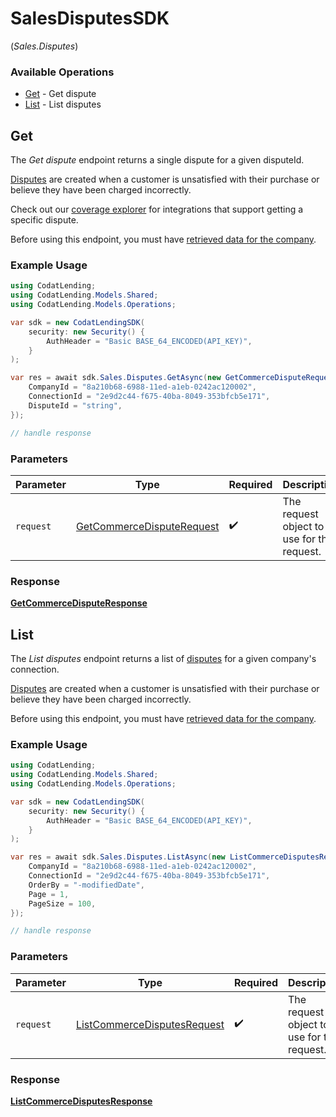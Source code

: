 # SalesDisputesSDK
(*Sales.Disputes*)

### Available Operations

* [Get](#get) - Get dispute
* [List](#list) - List disputes

## Get

The *Get dispute* endpoint returns a single dispute for a given disputeId.

[Disputes](https://docs.codat.io/lending-api#/schemas/Dispute) are created when a customer is unsatisfied with their purchase or believe they have been charged incorrectly.

Check out our [coverage explorer](https://knowledge.codat.io/supported-features/commerce?view=tab-by-data-type&dataType=commerce-disputes) for integrations that support getting a specific dispute.

Before using this endpoint, you must have [retrieved data for the company](https://docs.codat.io/lending-api#/operations/refresh-company-data).


### Example Usage

```csharp
using CodatLending;
using CodatLending.Models.Shared;
using CodatLending.Models.Operations;

var sdk = new CodatLendingSDK(
    security: new Security() {
        AuthHeader = "Basic BASE_64_ENCODED(API_KEY)",
    }
);

var res = await sdk.Sales.Disputes.GetAsync(new GetCommerceDisputeRequest() {
    CompanyId = "8a210b68-6988-11ed-a1eb-0242ac120002",
    ConnectionId = "2e9d2c44-f675-40ba-8049-353bfcb5e171",
    DisputeId = "string",
});

// handle response
```

### Parameters

| Parameter                                                                         | Type                                                                              | Required                                                                          | Description                                                                       |
| --------------------------------------------------------------------------------- | --------------------------------------------------------------------------------- | --------------------------------------------------------------------------------- | --------------------------------------------------------------------------------- |
| `request`                                                                         | [GetCommerceDisputeRequest](../../models/operations/GetCommerceDisputeRequest.md) | :heavy_check_mark:                                                                | The request object to use for the request.                                        |


### Response

**[GetCommerceDisputeResponse](../../models/operations/GetCommerceDisputeResponse.md)**


## List

The *List disputes* endpoint returns a list of [disputes](https://docs.codat.io/lending-api#/schemas/Dispute) for a given company's connection.

[Disputes](https://docs.codat.io/lending-api#/schemas/Dispute) are created when a customer is unsatisfied with their purchase or believe they have been charged incorrectly.

Before using this endpoint, you must have [retrieved data for the company](https://docs.codat.io/lending-api#/operations/refresh-company-data).
    

### Example Usage

```csharp
using CodatLending;
using CodatLending.Models.Shared;
using CodatLending.Models.Operations;

var sdk = new CodatLendingSDK(
    security: new Security() {
        AuthHeader = "Basic BASE_64_ENCODED(API_KEY)",
    }
);

var res = await sdk.Sales.Disputes.ListAsync(new ListCommerceDisputesRequest() {
    CompanyId = "8a210b68-6988-11ed-a1eb-0242ac120002",
    ConnectionId = "2e9d2c44-f675-40ba-8049-353bfcb5e171",
    OrderBy = "-modifiedDate",
    Page = 1,
    PageSize = 100,
});

// handle response
```

### Parameters

| Parameter                                                                             | Type                                                                                  | Required                                                                              | Description                                                                           |
| ------------------------------------------------------------------------------------- | ------------------------------------------------------------------------------------- | ------------------------------------------------------------------------------------- | ------------------------------------------------------------------------------------- |
| `request`                                                                             | [ListCommerceDisputesRequest](../../models/operations/ListCommerceDisputesRequest.md) | :heavy_check_mark:                                                                    | The request object to use for the request.                                            |


### Response

**[ListCommerceDisputesResponse](../../models/operations/ListCommerceDisputesResponse.md)**

